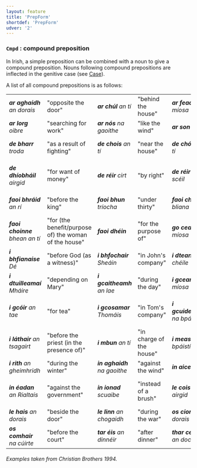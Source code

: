```yaml
---
layout: feature
title: 'PrepForm'
shortdef: 'PrepForm'
udver: '2'
---
```


### `Cmpd` : compound preposition

In Irish, a simple preposition can be combined with a noun to give a compound preposition. Nouns following compound prepositions are inflected in the genitive case (see [Case]()).

A list of all compound prepositions is as follows: 

<table>
<tr><td><em><b>ar aghaidh</b> an  dorais</em></td><td>"opposite the door"</td>
<td><em><b>ar chúl</b> an tí</em></td><td>"behind the house"</td>
<td><em><b>ar feadh</b> míosa</em></td><td>"for a month"</td>
<td><em><b>ar fud</b> na háite</em></td><td>"throughout the place</td>
</tr><tr><td><em><b>ar lorg</b> oibre</em></td><td>"searching for work"</td>
<td><em><b>ar nós</b> na gaoithe</em></td><td>"like the wind"</td>
<td><em><b>ar son</b> Dé</em></td><td>"for God's sake"</td>
<td><em><b>d'ainneoin</b> na taoide</em></td><td>"in spite of the tide"</td>
</tr><tr><td><em><b>de bharr</b> troda</em></td><td>"as a result of fighting"</td>
<td><em><b>de chois</b> an tí</em></td><td>"near the house"</td>
<td><em><b>de chóir</b> an tí</em></td><td>"near the house"</td>
<td><em><b>de dheasca</b> an óil</em></td><td>"as a result of drink"</td>
</tr><tr><td><em><b>de dhíobháil</b> airgid</em></td><td>"for want of money"</td>
<td><em><b>de réir</b> cirt</em></td><td>"by right"</td>
<td><em><b>de réir</b> an scéil</em></td><td>"according to the story"</td>
<td><em><b>de thairbhe</b> an eolais</em></td><td>"on account of the knowledge"</td>
</tr><tr><td><em><b>faoi bhráid</b> an rí</em></td><td>"before the king"</td>
<td><em><b>faoi bhun</b> tríocha</em></td><td>"under thirty"</td>
<td><em><b>faoi cheann</b> bliana</em></td><td>"within a year"</td>
<td><em><b>faoi choinne</b> uisce</em></td><td>"to fetch water"</td>
</tr><tr><td><em><b>faoi choinne</b> bhean an tí</em></td><td>"for (the benefit/purpose of) the woman of the house"</td>
<td><em><b>faoi dhéin</b></em></td><td>"for the purpose of"</td>
<td><em><b>go ceann</b> míosa</em></td><td>"for a month (duration)"</td>
<td><em><b>i bhfeighil</b> an tí</em></td><td>"in charge of the house"</td>
</tr><tr><td><em><b>i bhfianaise</b> Dé</em></td><td>"before God (as a witness)"</td>
<td><em><b>i bhfochair</b> Sheáin</em></td><td>"in John's company"</td>
<td><em><b>i dteannta</b> a chéile</em></td><td>"together"</td>
<td><em><b>i dtrátha</b> a sé</em></td><td>"about six o'clock"</td>
</tr><tr><td><em><b>i dtuilleamaí</b> Mháire</em></td><td>"depending on Mary"</td>
<td><em><b>i gcaitheamh</b> an lae</em></td><td>"during the day"</td>
<td><em><b>i gceann</b> míosa</em></td><td>"in a month's time"</td>
<td><em><b>i gcionn</b> oibre</em></td><td>"(set) to work"</td>
</tr><tr><td><em><b>i gcóir</b> an tae</em></td><td>"for tea"</td>
<td><em><b>i gcosamar</b> Thomáis</em></td><td>"in Tom's company"</td>
<td><em><b>i gcuideachta</b> na bpáistí</em></td><td>"in the company of the children"</td>
<td><em><b>i lár</b> na páirce</em></td><td>"in the middle of the field"</td>
</tr><tr><td><em><b>i láthair</b> an tsagairt</em></td><td>"before the priest (in the presence of)"</td>
<td><em><b>i mbun</b> an tí</em></td><td>"in charge of the house"</td>
<td><em><b>i measc</b> na bpáistí</em></td><td>"among the children"</td>
<td><em><b>i ndiaidh</b> na cainte sin</em></td><td>"after that talk"</td>
</tr><tr><td><em><b>i rith</b> an gheimhridh</em></td><td>"during the winter"</td>
<td><em><b>in aghaidh</b> na gaoithe</em></td><td>"against the wind"</td>
<td><em><b>in aice</b> an tí</em></td><td>"near the house"</td>
<td><em><b>in airicis</b> Mháire</em></td><td>"to meet Mary"</td>
</tr><tr><td><em><b>in éadan</b> an Rialtais</em></td><td>"against the government"</td>
<td><em><b>in ionad</b> scuaibe</em></td><td>"instead of a brush"</td>
<td><em><b>le cois</b> an airgid</em></td><td>"along with the money (as well as)"</td>
<td><em><b>le haghaidh</b> an dinnéir</em></td><td>"for dinner (purpose)"</td>
</tr><tr><td><em><b>le hais</b> an dorais</em></td><td>"beside the door"</td>
<td><em><b>le linn</b> an chogaidh</em></td><td>"during the war"</td>
<td><em><b>os cionn</b> an dorais</em></td><td>"above the door"</td>
<td><em><b>os coinne</b> an tí</em></td><td>"opposite the house"</td>
</tr><tr><td><em><b>os comhair</b> na cúirte</em></td><td>"before the court"</td>
<td><em><b>tar éis</b> an dinnéir</em></td><td>"after dinner"</td>
<td><em><b>thar ceann</b> an dochtúra</em></td><td>"on behalf of the doctor"</td></tr>
</table>

###### Examples taken from Christian Brothers 1994.
